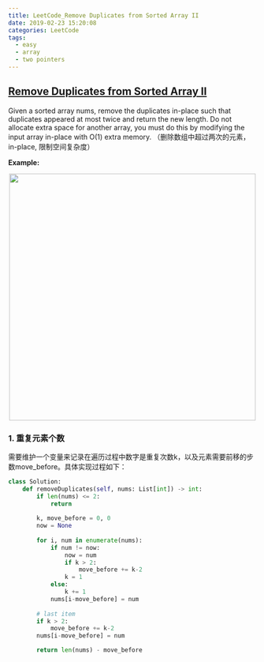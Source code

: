 ```yaml
---
title: LeetCode_Remove Duplicates from Sorted Array II
date: 2019-02-23 15:20:08
categories: LeetCode
tags: 
  - easy
  - array
  - two pointers
---
```


## [Remove Duplicates from Sorted Array II](https://leetcode.com/problems/remove-duplicates-from-sorted-array-ii/)

Given a sorted array nums, remove the duplicates in-place such that duplicates appeared at most twice and return the new length. Do not allocate extra space for another array, you must do this by modifying the input array in-place with O(1) extra memory.
（删除数组中超过两次的元素，in-place, 限制空间复杂度）

<!--more-->

**Example:** 

<div align=center>
	<img src="/images/leetcode_80.png" width = "500" align=center/>
</div>


### 1. 重复元素个数
需要维护一个变量来记录在遍历过程中数字是重复次数k，以及元素需要前移的步数move_before。具体实现过程如下：

```python
class Solution:
    def removeDuplicates(self, nums: List[int]) -> int:        
        if len(nums) <= 2:
            return
        
        k, move_before = 0, 0
        now = None
        
        for i, num in enumerate(nums):
            if num != now:
                now = num
                if k > 2:
                    move_before += k-2
                k = 1
            else:
                k += 1
            nums[i-move_before] = num
        
        # last item
        if k > 2:
            move_before += k-2
        nums[i-move_before] = num

        return len(nums) - move_before
```